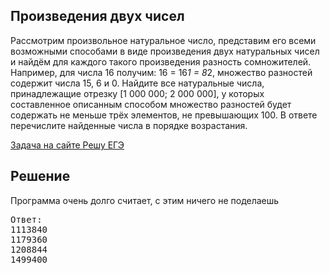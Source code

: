 ## Произведения двух чисел

Рассмотрим произвольное натуральное число, представим его всеми возможными способами в виде произведения двух натуральных чисел и найдём для каждого такого произведения разность сомножителей. Например, для числа 16 получим: 16 = 16*1 = 8*2, множество разностей содержит числа 15, 6 и 0. Найдите все натуральные числа, принадлежащие отрезку [1 000 000; 2 000 000], у которых составленное описанным способом множество разностей будет содержать не меньше трёх элементов, не превышающих 100. В ответе перечислите найденные числа в порядке возрастания.

[Задача на сайте Решу ЕГЭ](https://inf-ege.sdamgia.ru/problem?id=33197)

## Решение

Программа очень долго считает, с этим ничего не поделаешь

<pre>
Ответ:
1113840
1179360
1208844
1499400
</pre>